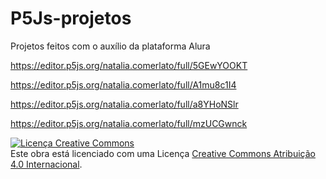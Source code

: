 # P5Js-projetos 

Projetos feitos com o auxílio da plataforma Alura 

https://editor.p5js.org/natalia.comerlato/full/5GEwYOOKT

https://editor.p5js.org/natalia.comerlato/full/A1mu8c1I4

https://editor.p5js.org/natalia.comerlato/full/a8YHoNSlr

https://editor.p5js.org/natalia.comerlato/full/mzUCGwnck

<a rel="license" href="http://creativecommons.org/licenses/by/4.0/"><img alt="Licença Creative Commons" style="border-width:0" src="https://i.creativecommons.org/l/by/4.0/88x31.png" /></a><br />Este obra está licenciado com uma Licença <a rel="license" href="http://creativecommons.org/licenses/by/4.0/">Creative Commons Atribuição 4.0 Internacional</a>.
